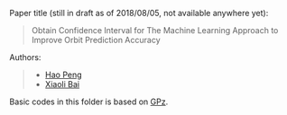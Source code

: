 Paper title (still in draft as of 2018/08/05, not available anywhere yet):
> Obtain Confidence Interval for The Machine Learning Approach to Improve Orbit Prediction Accuracy

Authors:
> - [Hao Peng](https://www.researchgate.net/profile/Hao_Peng9)
> - [Xiaoli Bai](http://x-bai.rutgers.edu/index.html)

Basic codes in this folder is based on [GPz](https://github.com/OxfordML/GPz).
